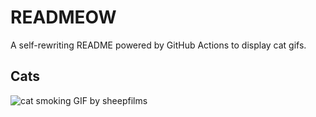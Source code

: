 # READMEOW

A self-rewriting README powered by GitHub Actions to display cat gifs.

## Cats

![cat smoking GIF by sheepfilms](https://media2.giphy.com/media/v1.Y2lkPTlhY2QwMmRhc2NjbWo3YmUwc2UxeXBuZmYydXlieXUzZmJneGZ2Ynl3MHVnZzV2ZyZlcD12MV9naWZzX3NlYXJjaCZjdD1n/l0ExdMHUDKteztyfe/200.gif)
